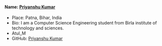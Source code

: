 #### Name: [Priyanshu Kumar](https://github.com/kumarpriyanshu2k2)

- Place: Patna, Bihar, India
- Bio: I am a Computer Science Engineering student from Birla institute of technology and sciences.
- Atul_M
- GitHub: [Priyanshu Kumar](https://github.com/kumarpriyanshu2k2)
